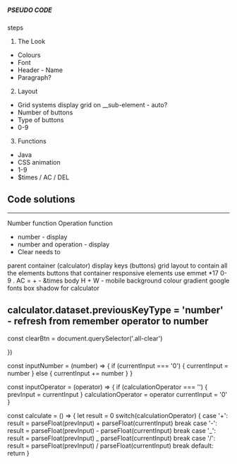<h5>PSEUDO CODE</h5>

<p>steps

1. The Look

- Colours
- Font
- Header - Name
- Paragraph?

2. Layout

- Grid systems display grid on \_\_sub-element - auto?
- Number of buttons
- Type of buttons
- 0-9

3. Functions

- Java
- CSS animation
- 1-9
- $times / AC / DEL

## Code solutions

---

Number function
Operation function

- number - display
- number and operation - display
- Clear needs to

parent container (calculator) display keys (buttons)
grid layout to contain all the elements
buttons that container responsive elements use emmet \*17 0-9 . AC = + - &times
body H + W - mobile
background colour gradient
google fonts
box shadow for calculator

## calculator.dataset.previousKeyType = 'number' - refresh from remember operator to number

</p>

const clearBtn = document.querySelector('.all-clear')

<!-- CLEAR FUNCTION -->

})

<!-- IDENTIFYING A NUMBER -->

const inputNumber = (number) => {
if (currentInput === '0') {
currentInput = number
} else {
currentInput += number
}
}

<!-- Identifying AN OPERATOR  -->

const inputOperator = (operator) => {
if (calculationOperator === '') {
prevInput = currentInput
}
calculationOperator = operator
currentInput = '0'
}

<!-- CALCULATIONS -->

const calculate = () => {
let result = 0
switch(calculationOperator) {
case '+':
result = parseFloat(prevInput) + parseFloat(currentInput)
break
case '-':
result = parseFloat(prevInput) - parseFloat(currentInput)
break
case '_':
result = parseFloat(prevInput) _ parseFloat(currentInput)
break
case '/':
result = parseFloat(prevInput) / parseFloat(currentInput)
break
default:
return
}
